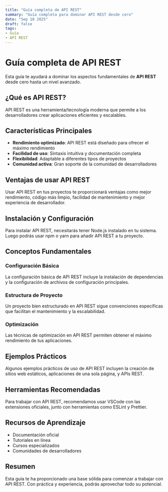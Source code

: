 ```yaml
---
title: "Guía completa de API REST"
summary: "Guía completa para dominar API REST desde cero"
date: "Sep 10 2025"
draft: false
tags:
- Guía
- API REST
---
```


# Guía completa de API REST

Esta guía te ayudará a dominar los aspectos fundamentales de **API REST** desde cero hasta un nivel avanzado.

## ¿Qué es API REST?

API REST es una herramienta/tecnología moderna que permite a los desarrolladores crear aplicaciones eficientes y escalables.

## Características Principales

- **Rendimiento optimizado**: API REST está diseñado para ofrecer el máximo rendimiento
- **Facilidad de uso**: Sintaxis intuitiva y documentación completa
- **Flexibilidad**: Adaptable a diferentes tipos de proyectos
- **Comunidad activa**: Gran soporte de la comunidad de desarrolladores

## Ventajas de usar API REST

Usar API REST en tus proyectos te proporcionará ventajas como mejor rendimiento, código más limpio, facilidad de mantenimiento y mejor experiencia de desarrollador.

## Instalación y Configuración

Para instalar API REST, necesitarás tener Node.js instalado en tu sistema. Luego podrás usar npm o yarn para añadir API REST a tu proyecto.

## Conceptos Fundamentales

### Configuración Básica
La configuración básica de API REST incluye la instalación de dependencias y la configuración de archivos de configuración principales.

### Estructura de Proyecto
Un proyecto bien estructurado en API REST sigue convenciones específicas que facilitan el mantenimiento y la escalabilidad.

### Optimización
Las técnicas de optimización en API REST permiten obtener el máximo rendimiento de tus aplicaciones.

## Ejemplos Prácticos

Algunos ejemplos prácticos de uso de API REST incluyen la creación de sitios web estáticos, aplicaciones de una sola página, y APIs REST.

## Herramientas Recomendadas

Para trabajar con API REST, recomendamos usar VSCode con las extensiones oficiales, junto con herramientas como ESLint y Prettier.

## Recursos de Aprendizaje

- Documentación oficial
- Tutoriales en línea
- Cursos especializados
- Comunidades de desarrolladores

## Resumen

Esta guía te ha proporcionado una base sólida para comenzar a trabajar con API REST. Con práctica y experiencia, podrás aprovechar todo su potencial.
